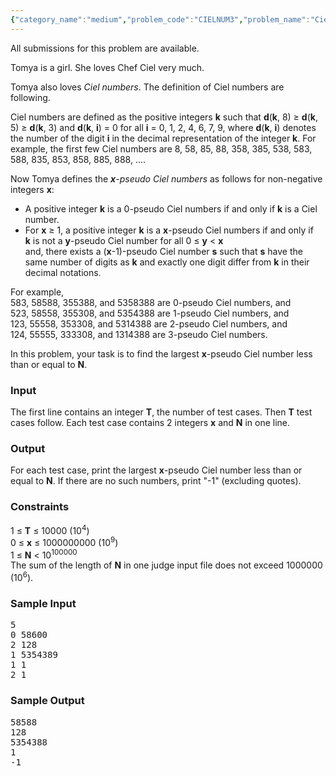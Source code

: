 ```yaml
---
{"category_name":"medium","problem_code":"CIELNUM3","problem_name":"Ciel Numbers III","languages_supported":{"0":"ADA","1":"ASM","2":"BASH","3":"BF","4":"C","5":"C99 strict","6":"CAML","7":"CLOJ","8":"CLPS","9":"CPP 4.3.2","10":"CPP 4.9.2","11":"CPP14","12":"CS2","13":"D","14":"ERL","15":"FORT","16":"FS","17":"GO","18":"HASK","19":"ICK","20":"ICON","21":"JAVA","22":"JS","23":"LISP clisp","24":"LISP sbcl","25":"LUA","26":"NEM","27":"NICE","28":"NODEJS","29":"PAS fpc","30":"PAS gpc","31":"PERL","32":"PERL6","33":"PHP","34":"PIKE","35":"PRLG","36":"PYTH","37":"PYTH 3.4","38":"RUBY","39":"SCALA","40":"SCM guile","41":"SCM qobi","42":"ST","43":"TCL","44":"TEXT","45":"WSPC"},"max_timelimit":3,"source_sizelimit":50000,"problem_author":"laycurse","problem_tester":null,"date_added":"4-07-2012","tags":{"0":"cook24","1":"laycurse","2":"medium"},"editorial_url":"http://discuss.codechef.com/problems/CIELNUM3","time":{"view_start_date":1342982939,"submit_start_date":1342982939,"visible_start_date":1342982428,"end_date":1735669800},"layout":"problem"}
---
```

<span class="solution-visible-txt">All submissions for this problem are available.</span><p>
Tomya is a girl. She loves Chef Ciel very much.
</p>

<p>
Tomya also loves <i>Ciel numbers</i>.
The definition of Ciel numbers are following.
</p>

<p>
Ciel numbers are defined as the positive integers <b>k</b>
such that <b>d</b>(<b>k</b>, 8) ≥ <b>d</b>(<b>k</b>, 5) ≥ <b>d</b>(<b>k</b>, 3) and <b>d</b>(<b>k</b>, <b>i</b>) = 0 for all <b>i</b> = 0, 1, 2, 4, 6, 7, 9,
where <b>d</b>(<b>k</b>, <b>i</b>) denotes the number of the digit <b>i</b> in the decimal representation of the integer <b>k</b>.
For example, the first few Ciel numbers are 8, 58, 85, 88, 358, 385, 538, 583, 588, 835, 853, 858, 885, 888, ....
</p>

<p>
Now Tomya defines the <i><b>x</b>-pseudo Ciel numbers</i> as follows for non-negative integers <b>x</b>:
</p>
<ul>
<li>
A positive integer <b>k</b> is a 0-pseudo Ciel numbers if and only if <b>k</b> is a Ciel number.
</li>
<li>
For <b>x</b> ≥ 1, a positive integer <b>k</b> is a <b>x</b>-pseudo Ciel numbers if and only if<br />
<b>k</b> is not a <b>y</b>-pseudo Ciel number for all 0 ≤ <b>y</b> &lt; <b>x</b><br />
and, there exists a (<b>x</b>-1)-pseudo Ciel number <b>s</b> such that <b>s</b> have the same number of digits as <b>k</b>
and exactly one digit differ from <b>k</b> in their decimal notations.
</li>
</ul>

<p>
For example,<br />
583, 58588, 355388, and 5358388 are 0-pseudo Ciel numbers, and<br />
523, 58558, 355308, and 5354388 are 1-pseudo Ciel numbers, and<br />
123, 55558, 353308, and 5314388 are 2-pseudo Ciel numbers, and<br />
124, 55555, 333308, and 1314388 are 3-pseudo Ciel numbers.<br />
</p>

<p>
In this problem, your task is to find the largest <b>x</b>-pseudo Ciel number less than or equal to <b>N</b>.
</p>

<h3>Input</h3>
<p>
The first line contains an integer <strong>T</strong>, the number of test cases.
Then <strong>T</strong> test cases follow.
Each test case contains 2 integers <b>x</b> and <b>N</b> in one line.
</p>

<h3>Output</h3>
<p>
For each test case, print the largest <b>x</b>-pseudo Ciel number less than or equal to <b>N</b>.
If there are no such numbers, print "-1" (excluding quotes).
</p>

<h3>Constraints</h3>
<p>
1 ≤ <b>T</b> ≤ 10000 (10<sup>4</sup>)<br />
0 ≤ <b>x</b> ≤ 1000000000 (10<sup>9</sup>)<br />
1 ≤ <b>N</b> &lt; 10<sup>100000</sup><br />
The sum of the length of <b>N</b> in one judge input file does not exceed 1000000 (10<sup>6</sup>).<br />
</p>

<h3>Sample Input</h3>
<pre>5
0 58600
2 128
1 5354389
1 1
2 1</pre>

<h3>Sample Output</h3>
<pre>58588
128
5354388
1
-1</pre>